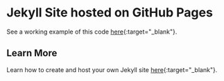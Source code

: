# Jekyll Site hosted on GitHub Pages
See a working example of this code [here](https://dofddesign.github.io/site/){:target="_blank"}.

## Learn More
Learn how to create and host your own Jekyll site [here](https://jekyllrb.com/docs/){:target="_blank"}.

